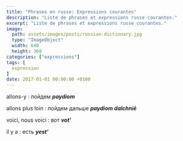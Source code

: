 ```yaml
---
title: "Phrases en russe: Expressions courantes"
description: "Liste de phrases et expressions russe courantes."
excerpt: "Liste de phrases et expressions russe courantes."
image:
  path: assets/images/posts/russian-dictionary.jpg
  type: "ImageObject"
  width: 640
  height: 360
categories: ["expressions"]
tags: [
  expression
]
date: 2017-01-01 00:00:00 +0100
---
```


allons-y
: пойдем
*__paydiom__*

allons plus loin
: пойдем дальше
*__paydiom dalchniè__*

voici, nous voici
: вот
*__vot'__*

il y a
: есть
*__yest'__*
